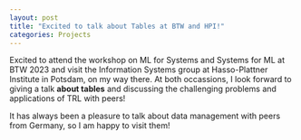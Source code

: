 ```yaml
---
layout: post
title: "Excited to talk about Tables at BTW and HPI!"
categories: Projects
---
```


Excited to attend the workshop on ML for Systems and Systems for ML at BTW 2023 and visit the Information Systems group at Hasso-Plattner Institute in Potsdam, on my way there. At both occassions, I look forward to giving a talk <b>about tables</b> and discussing the challenging problems and applications of TRL with peers!

It has always been a pleasure to talk about data management with peers from Germany, so I am happy to visit them!
